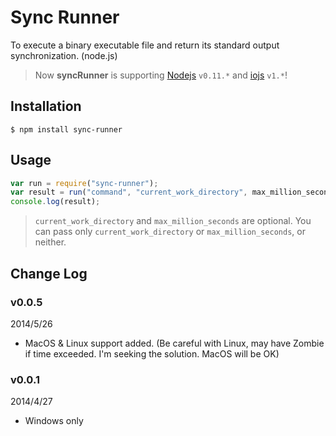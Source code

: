 Sync Runner
==========

To execute a binary executable file and return its standard output synchronization. (node.js)

> Now **syncRunner** is supporting [Nodejs](http://nodejs.org/) `v0.11.*` and
> [iojs](http://iojs.org/) `v1.*`!

Installation
----------

```shell
$ npm install sync-runner
```

Usage
----------

```javascript
var run = require("sync-runner");
var result = run("command", "current_work_directory", max_million_seconds);
console.log(result);
```

> `current_work_directory` and `max_million_seconds` are optional. You can pass only `current_work_directory` or `max_million_seconds`, or neither.

Change Log
----------

### v0.0.5

2014/5/26

+ MacOS & Linux support added. (Be careful with Linux, may have Zombie if time exceeded. I'm seeking the solution. MacOS will be OK)

### v0.0.1

2014/4/27

+ Windows only
